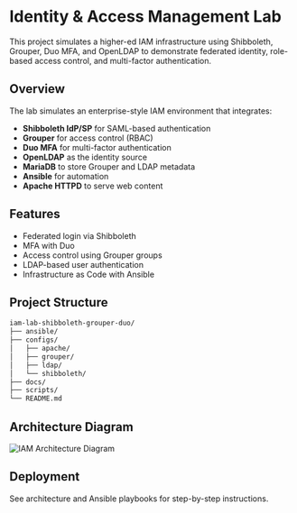 # Identity & Access Management Lab

This project simulates a higher-ed IAM infrastructure using Shibboleth, Grouper, Duo MFA, and OpenLDAP to demonstrate federated identity, role-based access control, and multi-factor authentication.

## Overview

The lab simulates an enterprise-style IAM environment that integrates:
- **Shibboleth IdP/SP** for SAML-based authentication
- **Grouper** for access control (RBAC)
- **Duo MFA** for multi-factor authentication
- **OpenLDAP** as the identity source
- **MariaDB** to store Grouper and LDAP metadata
- **Ansible** for automation
- **Apache HTTPD** to serve web content

## Features
- Federated login via Shibboleth
- MFA with Duo
- Access control using Grouper groups
- LDAP-based user authentication
- Infrastructure as Code with Ansible

## Project Structure
```bash
iam-lab-shibboleth-grouper-duo/
├── ansible/
├── configs/
│   ├── apache/
│   ├── grouper/
│   ├── ldap/
│   └── shibboleth/
├── docs/
├── scripts/
└── README.md
```

## Architecture Diagram

![IAM Architecture Diagram](docs/iam_architecture_diagram.png)

## Deployment
See architecture and Ansible playbooks for step-by-step instructions.
